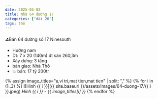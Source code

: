 ```yaml
---
date: 2025-05-02
title: Nhà 64 đường 17 
categories: ["dài 20"]
tags: thô
---
```


⛳️Bán 64 đường số 17 Ninesouth
- Hướng nam
- Dt: 7 x 20 (140m) dt sàn 260,3m
- Xây dựng: 3 tầng
- bàn giao: Nhà Thô
- 💥 bán: 17 tỷ 200tr

{% assign image_titles="a,vi tri,mat tien,mat tien" | split: "," %}
{% for i in (1..3) %}
![Hinh {{ i }}]({{ site.baseurl }}/assets/images/64-duong-17/{{ i }}.jpeg)
_Hinh {{ i }} - {{ image_titles[i] }}_
{% endfor %}
